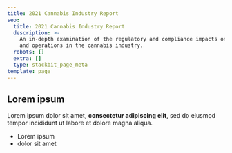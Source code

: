 ```yaml
---
title: 2021 Cannabis Industry Report
seo:
  title: 2021 Cannabis Industry Report
  description: >-
    An in-depth examination of the regulatory and compliance impacts on growth
    and operations in the cannabis industry. 
  robots: []
  extra: []
  type: stackbit_page_meta
template: page
---
```

## Lorem ipsum

Lorem ipsum dolor sit amet, **consectetur adipiscing elit**, sed do eiusmod tempor incididunt ut labore et dolore magna aliqua.

- Lorem ipsum
- dolor sit amet